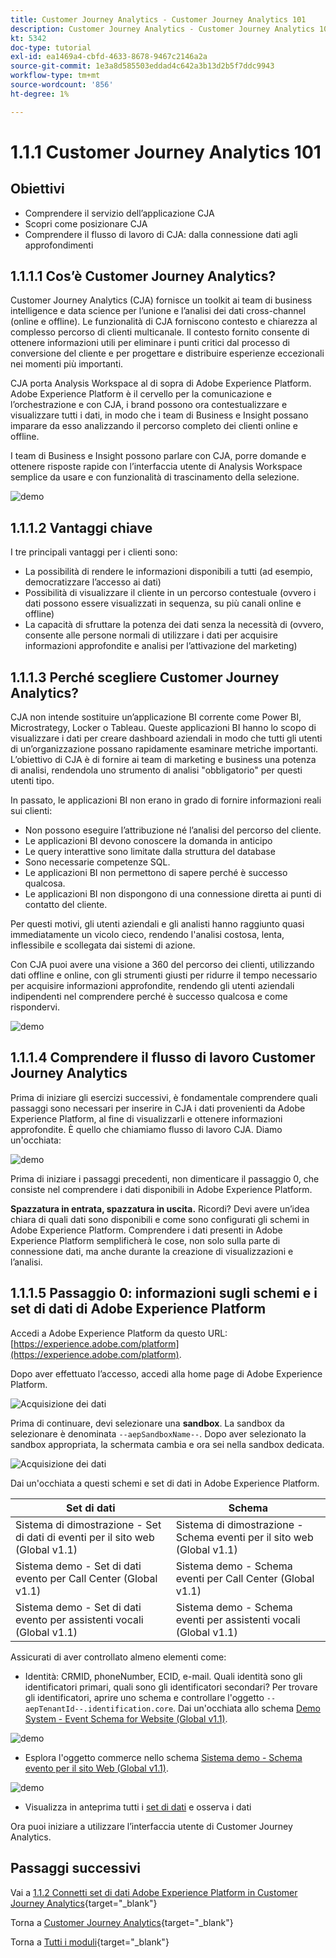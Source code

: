 ```yaml
---
title: Customer Journey Analytics - Customer Journey Analytics 101
description: Customer Journey Analytics - Customer Journey Analytics 101
kt: 5342
doc-type: tutorial
exl-id: ea1469a4-cbfd-4633-8678-9467c2146a2a
source-git-commit: 1e3a8d585503eddad4c642a3b13d2b5f7ddc9943
workflow-type: tm+mt
source-wordcount: '856'
ht-degree: 1%

---
```


# 1.1.1 Customer Journey Analytics 101

## Obiettivi

- Comprendere il servizio dell’applicazione CJA
- Scopri come posizionare CJA
- Comprendere il flusso di lavoro di CJA: dalla connessione dati agli approfondimenti

## 1.1.1.1 Cos’è Customer Journey Analytics?

Customer Journey Analytics (CJA) fornisce un toolkit ai team di business intelligence e data science per l’unione e l’analisi dei dati cross-channel (online e offline). Le funzionalità di CJA forniscono contesto e chiarezza al complesso percorso di clienti multicanale. Il contesto fornito consente di ottenere informazioni utili per eliminare i punti critici dal processo di conversione del cliente e per progettare e distribuire esperienze eccezionali nei momenti più importanti.

CJA porta Analysis Workspace al di sopra di Adobe Experience Platform. Adobe Experience Platform è il cervello per la comunicazione e l’orchestrazione e con CJA, i brand possono ora contestualizzare e visualizzare tutti i dati, in modo che i team di Business e Insight possano imparare da esso analizzando il percorso completo dei clienti online e offline.

I team di Business e Insight possono parlare con CJA, porre domande e ottenere risposte rapide con l’interfaccia utente di Analysis Workspace semplice da usare e con funzionalità di trascinamento della selezione.

![demo](./images/cja-adv-analysis1.png)

## 1.1.1.2 Vantaggi chiave

I tre principali vantaggi per i clienti sono:

- La possibilità di rendere le informazioni disponibili a tutti (ad esempio, democratizzare l’accesso ai dati)
- Possibilità di visualizzare il cliente in un percorso contestuale (ovvero i dati possono essere visualizzati in sequenza, su più canali online e offline)
- La capacità di sfruttare la potenza dei dati senza la necessità di (ovvero, consente alle persone normali di utilizzare i dati per acquisire informazioni approfondite e analisi per l’attivazione del marketing)

## 1.1.1.3 Perché scegliere Customer Journey Analytics?

CJA non intende sostituire un’applicazione BI corrente come Power BI, Microstrategy, Locker o Tableau. Queste applicazioni BI hanno lo scopo di visualizzare i dati per creare dashboard aziendali in modo che tutti gli utenti di un’organizzazione possano rapidamente esaminare metriche importanti.\
L’obiettivo di CJA è di fornire ai team di marketing e business una potenza di analisi, rendendola uno strumento di analisi &quot;obbligatorio&quot; per questi utenti tipo.

In passato, le applicazioni BI non erano in grado di fornire informazioni reali sui clienti:

- Non possono eseguire l’attribuzione né l’analisi del percorso del cliente.
- Le applicazioni BI devono conoscere la domanda in anticipo
- Le query interattive sono limitate dalla struttura del database
- Sono necessarie competenze SQL.
- Le applicazioni BI non permettono di sapere perché è successo qualcosa.
- Le applicazioni BI non dispongono di una connessione diretta ai punti di contatto del cliente.

Per questi motivi, gli utenti aziendali e gli analisti hanno raggiunto quasi immediatamente un vicolo cieco, rendendo l&#39;analisi costosa, lenta, inflessibile e scollegata dai sistemi di azione.

Con CJA puoi avere una visione a 360 del percorso dei clienti, utilizzando dati offline e online, con gli strumenti giusti per ridurre il tempo necessario per acquisire informazioni approfondite, rendendo gli utenti aziendali indipendenti nel comprendere perché è successo qualcosa e come rispondervi.

![demo](./images/cja-use-case.png)

## 1.1.1.4 Comprendere il flusso di lavoro Customer Journey Analytics

Prima di iniziare gli esercizi successivi, è fondamentale comprendere quali passaggi sono necessari per inserire in CJA i dati provenienti da Adobe Experience Platform, al fine di visualizzarli e ottenere informazioni approfondite. È quello che chiamiamo flusso di lavoro CJA. Diamo un&#39;occhiata:

![demo](./images/cja-work-flow.jpg)

Prima di iniziare i passaggi precedenti, non dimenticare il passaggio 0, che consiste nel comprendere i dati disponibili in Adobe Experience Platform.

**Spazzatura in entrata, spazzatura in uscita.** Ricordi? Devi avere un’idea chiara di quali dati sono disponibili e come sono configurati gli schemi in Adobe Experience Platform. Comprendere i dati presenti in Adobe Experience Platform semplificherà le cose, non solo sulla parte di connessione dati, ma anche durante la creazione di visualizzazioni e l’analisi.

## 1.1.1.5 Passaggio 0: informazioni sugli schemi e i set di dati di Adobe Experience Platform

Accedi a Adobe Experience Platform da questo URL: [https://experience.adobe.com/platform](https://experience.adobe.com/platform).

Dopo aver effettuato l’accesso, accedi alla home page di Adobe Experience Platform.

![Acquisizione dei dati](./../../../../modules/delivery-activation/datacollection/dc1.2/images/home.png)

Prima di continuare, devi selezionare una **sandbox**. La sandbox da selezionare è denominata ``--aepSandboxName--``. Dopo aver selezionato la sandbox appropriata, la schermata cambia e ora sei nella sandbox dedicata.

![Acquisizione dei dati](./../../../../modules/delivery-activation/datacollection/dc1.2/images/sb1.png)

Dai un&#39;occhiata a questi schemi e set di dati in Adobe Experience Platform.

| Set di dati | Schema |
| ----------------- |-------------| 
| Sistema di dimostrazione - Set di dati di eventi per il sito web (Global v1.1) | Sistema di dimostrazione - Schema eventi per il sito web (Global v1.1) |
| Sistema demo - Set di dati evento per Call Center (Global v1.1) | Sistema demo - Schema eventi per Call Center (Global v1.1) |
| Sistema demo - Set di dati evento per assistenti vocali (Global v1.1) | Sistema demo - Schema eventi per assistenti vocali (Global v1.1) |

Assicurati di aver controllato almeno elementi come:

- Identità: CRMID, phoneNumber, ECID, e-mail. Quali identità sono gli identificatori primari, quali sono gli identificatori secondari?
Per trovare gli identificatori, aprire uno schema e controllare l&#39;oggetto `--aepTenantId--.identification.core`. Dai un&#39;occhiata allo schema [Demo System - Event Schema for Website (Global v1.1)](https://experience.adobe.com/platform/schema).

![demo](./images/identity.png)

- Esplora l&#39;oggetto commerce nello schema [Sistema demo - Schema evento per il sito Web (Global v1.1)](https://experience.adobe.com/platform/schema).

![demo](./images/commerce.png)

- Visualizza in anteprima tutti i [set di dati](https://experience.adobe.com/platform/dataset/browse?limit=50&amp;page=1&amp;sortDescending=1&amp;sortField=created) e osserva i dati

Ora puoi iniziare a utilizzare l’interfaccia utente di Customer Journey Analytics.

## Passaggi successivi

Vai a [1.1.2 Connetti set di dati Adobe Experience Platform in Customer Journey Analytics](./ex2.md){target="_blank"}

Torna a [Customer Journey Analytics](./customer-journey-analytics-build-a-dashboard.md){target="_blank"}

Torna a [Tutti i moduli](./../../../../overview.md){target="_blank"}
